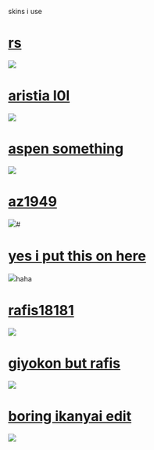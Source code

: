 skins i use

# [rs](https://eyx.s-ul.eu/6Wij8lsN)
![](https://i.imgur.com/ERGSejp.jpeg)

# [aristia l0l](https://eyx.s-ul.eu/mjBd9HCq)
![](https://i.imgur.com/tj54ph8.jpeg)
 
# [aspen something](https://eyx.s-ul.eu/pC1f09Yq)
![](https://i.imgur.com/602QQEE.jpeg)

# [az1949](https://eyx.s-ul.eu/sd74QJEd)
![](https://i.imgur.com/ufMXY1K.jpeg)# 

# [yes i put this on here](https://eyx.s-ul.eu/nsoWRzao)
![](https://i.imgur.com/bdKyzUg.jpeg)haha

# [rafis18181](https://eyx.s-ul.eu/tL7Abr59)
![](https://i.imgur.com/vEckfZY.jpeg)

# [giyokon but rafis](https://eyx.s-ul.eu/S7OR0ukO)
![](https://i.imgur.com/uLgWIYu.jpeg)

# [boring ikanyai edit](https://eyx.s-ul.eu/SPMZTWqD)
![](https://i.imgur.com/gSfsvAJ.jpeg)
